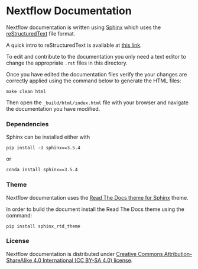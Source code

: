 # Nextflow Documentation 

Nextflow documentation is written using [Sphinx](http://www.sphinx-doc.org/) which 
uses the [reStructuredText](https://en.wikipedia.org/wiki/ReStructuredText) file format.

A quick intro to reStructuredText is available at [this link](http://www.sphinx-doc.org/en/master/usage/restructuredtext/basics.html).

To edit and contribute to the documentation you only need a text editor to change the
appropriate `.rst` files in this directory.

Once you have edited the documentation files verify the your changes are correctly applied
using the command below to generate the HTML files:

```
make clean html
```


Then open the `_build/html/index.html` file with your browser and navigate the documentation
you have modified.


### Dependencies

Sphinx can be installed either with

```
pip install -U sphinx==3.5.4
```

or

```
conda install sphinx==3.5.4
```

### Theme 

Nextflow documentation uses the [Read The Docs theme for Sphinx](https://github.com/readthedocs/sphinx_rtd_theme) theme. 

In order to build the document install the Read The Docs theme using the command: 

```
pip install sphinx_rtd_theme
```

### License

Nextflow documentation is distributed under 
[Creative Commons Attribution-ShareAlike 4.0 International (CC BY-SA 4.0) license](https://creativecommons.org/licenses/by-sa/4.0/).
